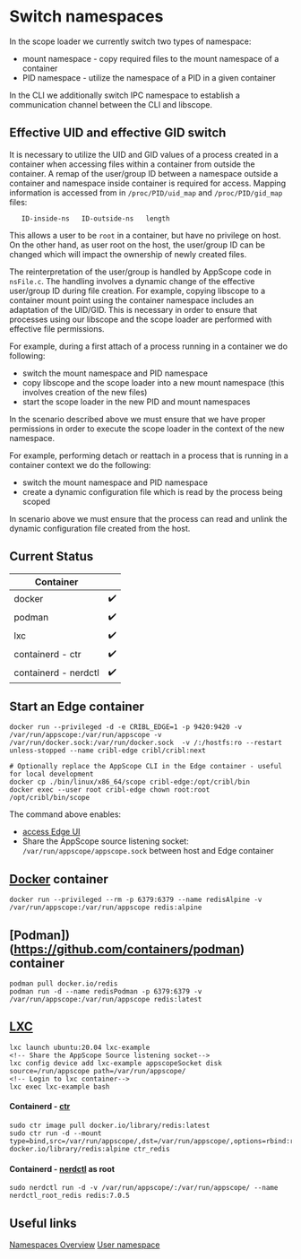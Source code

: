 # Switch namespaces

In the scope loader we currently switch two types of namespace:

- mount namespace - copy required files to the mount namespace of a container
- PID namespace - utilize the namespace of a PID in a given container

In the CLI we additionally switch IPC namespace to establish a communication channel between the CLI and libscope.

## Effective UID and effective GID switch

It is necessary to utilize the UID and GID values of a process created in a container when accessing files within a container from outside the container. A remap of the user/group ID between a namespace outside a container and namespace inside container is required for access.
Mapping information is accessed from in `/proc/PID/uid_map` and `/proc/PID/gid_map` files:

```
   ID-inside-ns   ID-outside-ns   length
```

This allows a user to be `root` in a container, but have no privilege on host.
On the other hand, as user root on the host, the user/group ID can be changed which will impact the ownership of newly created files.

The reinterpretation of the user/group is handled by AppScope code in `nsFile.c`. The handling involves a dynamic change of the effective user/group ID during file creation. For example, copying libscope to a container mount point using the container namespace includes an adaptation of the UID/GID. This is necessary in order to ensure that processes using our libscope and the scope loader are performed with effective file permissions.

For example, during a first attach of a process running in a container we do following:

- switch the mount namespace and PID namespace
- copy libscope and the scope loader into a new mount namespace (this involves creation of the new files)
- start the scope loader in the new PID and mount namespaces

In the scenario described above we must ensure that we have proper permissions in order to execute the scope loader in the context of the new namespace.

For example, performing detach or reattach in a process that is running in a container context we do the following:

- switch the mount namespace and PID namespace
- create a dynamic configuration file which is read by the process being scoped

In scenario above we must ensure that the process can read and unlink the dynamic configuration file created from the host.

## Current Status

| Container            |                    |
|----------------------|--------------------|
| docker               | :heavy_check_mark: |
| podman               | :heavy_check_mark: |
| lxc                  | :heavy_check_mark: |
| containerd - ctr     | :heavy_check_mark: |
| containerd - nerdctl | :heavy_check_mark: |

## Start an Edge container

```console
docker run --privileged -d -e CRIBL_EDGE=1 -p 9420:9420 -v /var/run/appscope:/var/run/appscope -v /var/run/docker.sock:/var/run/docker.sock  -v /:/hostfs:ro --restart unless-stopped --name cribl-edge cribl/cribl:next

# Optionally replace the AppScope CLI in the Edge container - useful for local development
docker cp ./bin/linux/x86_64/scope cribl-edge:/opt/cribl/bin
docker exec --user root cribl-edge chown root:root /opt/cribl/bin/scope
```

The command above enables:

- [access Edge UI](http://localhost:9420/)
- Share the AppScope source listening socket: `/var/run/appscope/appscope.sock` between host and Edge container

## [Docker](https://github.com/docker) container

```console
docker run --privileged --rm -p 6379:6379 --name redisAlpine -v /var/run/appscope:/var/run/appscope redis:alpine
```

## [Podman])(https://github.com/containers/podman) container

```console
podman pull docker.io/redis
podman run -d --name redisPodman -p 6379:6379 -v /var/run/appscope:/var/run/appscope redis:latest
```

## [LXC](https://github.com/lxc/lxc)

```console
lxc launch ubuntu:20.04 lxc-example
<!-- Share the AppScope Source listening socket-->
lxc config device add lxc-example appscopeSocket disk source=/run/appscope path=/var/run/appscope/
<!-- Login to lxc container-->
lxc exec lxc-example bash
```

#### Containerd - [ctr](https://github.com/containerd/containerd)

```console
sudo ctr image pull docker.io/library/redis:latest
sudo ctr run -d --mount type=bind,src=/var/run/appscope/,dst=/var/run/appscope/,options=rbind:rw docker.io/library/redis:alpine ctr_redis
```

#### Containerd - [nerdctl](https://github.com/containerd/nerdctl.git) as root

```console
sudo nerdctl run -d -v /var/run/appscope/:/var/run/appscope/ --name nerdctl_root_redis redis:7.0.5
```

## Useful links

[Namespaces Overview](https://lwn.net/Articles/531114/)
[User namespace](https://lwn.net/Articles/532593/)
